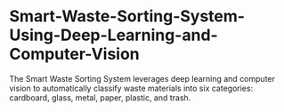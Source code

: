 # Smart-Waste-Sorting-System-Using-Deep-Learning-and-Computer-Vision
The Smart Waste Sorting System leverages deep learning and computer vision to automatically classify waste materials into six categories: cardboard, glass, metal, paper, plastic, and trash. 
